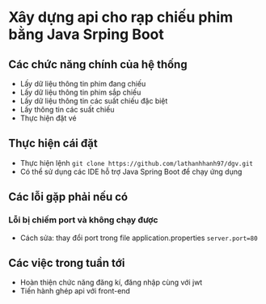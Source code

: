 # Xây dựng api cho rạp chiếu phim bằng Java Srping Boot
## Các chức năng chính của hệ thống
- Lấy dữ liệu thông tin phim đang chiếu
- Lấy dữ liệu thông tin phim sắp chiếu
- Lấy dữ liệu thông tin các suất chiếu đặc biệt
- Lấy thông tin các suất chiếu
- Thực hiện đặt vé
## Thực hiện cái đặt
- Thực hiện lệnh 
    `git clone https://github.com/lathanhhanh97/dgv.git`
- Có thể sử dụng các IDE hỗ trợ Java Spring Boot để chạy ứng dụng
## Các lỗi gặp phải nếu có
### Lỗi bị chiếm port và không chạy được
- Cách sửa: thay đổi port trong file application.properties
`server.port=80`
## Các việc trong tuần tới
- Hoàn thiện chức năng đăng kí, đăng nhập cùng với jwt
- Tiến hành ghép api với front-end